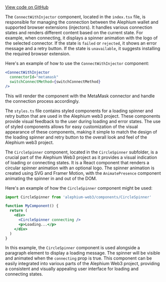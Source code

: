 [View code on GitHub](https://github.com/alephium/alephium-web3/.autodoc/docs/json/packages/web3-react/src/components/ConnectModal/ConnectWithInjector)

The `ConnectWithInjector` component, located in the `index.tsx` file, is responsible for managing the connection between the Alephium wallet and supported browser extensions (injectors). It handles various connection states and renders different content based on the current state. For example, when connecting, it displays a spinner animation with the logo of the selected connector. If the state is `failed` or `rejected`, it shows an error message and a retry button. If the state is `unavailable`, it suggests installing the required browser extension.

Here's an example of how to use the `ConnectWithInjector` component:

```jsx
<ConnectWithInjector
  connectorId="metamask"
  switchConnectMethod={switchConnectMethod}
/>
```

This will render the component with the MetaMask connector and handle the connection process accordingly.

The `styles.ts` file contains styled components for a loading spinner and retry button that are used in the Alephium web3 project. These components provide visual feedback to the user during loading and error states. The use of styled components allows for easy customization of the visual appearance of these components, making it simple to match the design of the loading spinner and retry button to the overall look and feel of the Alephium web3 project.

The `CircleSpinner` component, located in the `CircleSpinner` subfolder, is a crucial part of the Alephium Web3 project as it provides a visual indication of loading or connecting states. It is a React component that renders a circular spinner animation with an optional logo. The spinner animation is created using SVG and Framer Motion, with the `AnimatePresence` component animating the spinner in and out of the DOM.

Here's an example of how the `CircleSpinner` component might be used:

```jsx
import CircleSpinner from 'alephium-web3/components/CircleSpinner'

function MyComponent() {
  return (
    <div>
      <CircleSpinner connecting />
      <p>Loading...</p>
    </div>
  )
}
```

In this example, the `CircleSpinner` component is used alongside a paragraph element to display a loading message. The spinner will be visible and animated when the `connecting` prop is true. This component can be easily integrated into various parts of the Alephium Web3 project, providing a consistent and visually appealing user interface for loading and connecting states.
